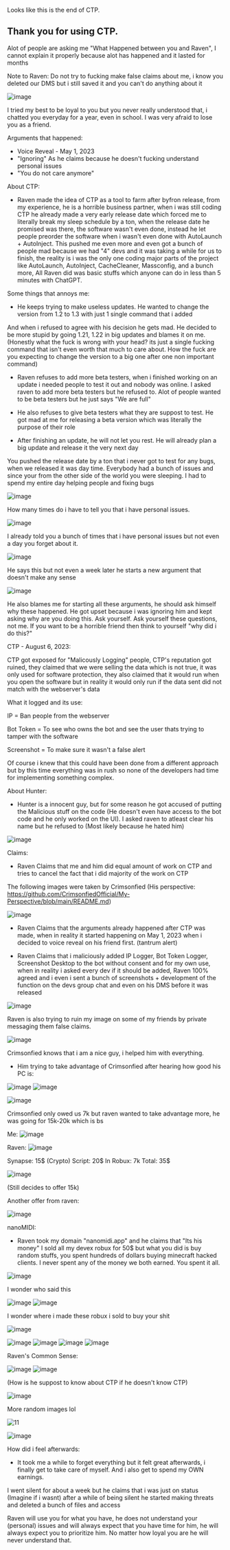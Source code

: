 Looks like this is the end of CTP.

Thank you for using CTP.
----------------------

Alot of people are asking me "What Happened between you and Raven", I cannot explain it properly because alot has happened and it lasted for months

Note to Raven: Do not try to fucking make false claims about me, i know you deleted our DMS but i still saved it and you can't do anything about it

![image](https://github.com/NotHammer043/Random-Stuffs/assets/107131733/d2874e61-3c6a-496d-b6f2-d017d4fef401)

I tried my best to be loyal to you but you never really understood that, i chatted you everyday for a year, even in school. I was very afraid to lose you as a friend.

Arguments that happened:
- Voice Reveal - May 1, 2023
- "Ignoring" As he claims because he doesn't fucking understand personal issues
- "You do not care anymore"

About CTP:
- Raven made the idea of CTP as a tool to farm after byfron release, from my experience, he is a horrible business partner, when i was still coding CTP he already made a very early release date which forced me to literally break my sleep schedule by a ton, when the release date he promised was there, the software wasn't even done, instead he let people preorder the software when i wasn't even done with AutoLaunch + AutoInject. This pushed me even more and even got a bunch of people mad because we had "4" devs and it was taking a while for us to finish, the reality is i was the only one coding major parts of the project like AutoLaunch, AutoInject, CacheCleaner, Massconfig, and a bunch more, All Raven did was basic stuffs which anyone can do in less than 5 minutes with ChatGPT.

Some things that annoys me:
- He keeps trying to make useless updates.
He wanted to change the version from 1.2 to 1.3 with just 1 single command that i added

And when i refused to agree with his decision he gets mad. He decided to be more stupid by going 1.21, 1.22 in big updates and blames it on me. (Honestly what the fuck is wrong with your head? its just a single fucking command that isn't even worth that much to care about. How the fuck are you expecting to change the version to a big one after one non important command)
- Raven refuses to add more beta testers, when i finished working on an update i needed people to test it out and nobody was online. I asked raven to add more beta testers but he refused to. Alot of people wanted to be beta testers but he just says "We are full"
- He also refuses to give beta testers what they are suppost to test. He got mad at me for releasing a beta version which was literally the purpose of their role

- After finishing an update, he will not let you rest. He will already plan a big update and release it the very next day

You pushed the release date by a ton that i never got to test for any bugs, when we released it was day time. Everybody had a bunch of issues and since your from the other side of the world you were sleeping. I had to spend my entire day helping people and fixing bugs

![image](https://github.com/NotHammer043/Random-Stuffs/assets/107131733/85bdb706-2e63-40a5-a114-aeea5793b8f6)

How many times do i have to tell you that i have personal issues.

![image](https://github.com/NotHammer043/Random-Stuffs/assets/107131733/9ee868e3-95f2-4f30-8b21-b60eb8f79ebb)

I already told you a bunch of times that i have personal issues but not even a day you forget about it.

![image](https://github.com/NotHammer043/Random-Stuffs/assets/107131733/f42fffce-b835-46d9-aa8b-3fc3d5d3219a)

He says this but not even a week later he starts a new argument that doesn't make any sense

![image](https://github.com/NotHammer043/Random-Stuffs/assets/107131733/7e55c62d-4691-42f0-8e36-6f4361d40402)


He also blames me for starting all these arguments, he should ask himself why these happened.
He got upset because i was ignoring him and kept asking why are you doing this. Ask yourself.
Ask yourself these questions, not me. If you want to be a horrible friend then think to yourself "why did i do this?"

CTP - August 6, 2023:

CTP got exposed for "Malicously Logging" people, CTP's reputation got ruined, they claimed that we were selling the data which is not true, it was only used for software protection, they also claimed that it would run when you open the software but in reality it would only run if the data sent did not match with the webserver's data

What it logged and its use:

IP = Ban people from the webserver

Bot Token = To see who owns the bot and see the user thats trying to tamper with the software

Screenshot = To make sure it wasn't a false alert

Of course i knew that this could have been done from a different approach but by this time everything was in rush so none of the developers had time for implementing something complex.

About Hunter:
- Hunter is a innocent guy, but for some reason he got accused of putting the Malicious stuff on the code (He doesn't even have access to the bot code and he only worked on the UI). I asked raven to atleast clear his name but he refused to (Most likely because he hated him)

![image](https://github.com/NotHammer043/Random-Stuffs/assets/107131733/09f627a7-a522-46a2-bf41-b573b03cf3b5)


Claims:
- Raven Claims that me and him did equal amount of work on CTP and tries to cancel the fact that i did majority of the work on CTP

The following images were taken by Crimsonfied (His perspective: https://github.com/CrimsonfiedOfficial/My-Perspective/blob/main/README.md)

![image](https://github.com/NotHammer043/Random-Stuffs/assets/107131733/ae5518b6-f9a8-41d6-ae2e-aa4305d2ce5d)

- Raven Claims that the arguments already happened after CTP was made, when in reality it started happening on May 1, 2023 when i decided to voice reveal on his friend first. (tantrum alert)

- Raven Claims that i maliciously added IP Logger, Bot Token Logger, Screenshot Desktop to the bot without consent and for my own use, when in reality i asked every dev if it should be added, Raven 100% agreed and i even i sent a bunch of screenshots + development of the function on the devs group chat and even on his DMS before it was released

![image](https://github.com/NotHammer043/Random-Stuffs/assets/107131733/debf75d2-b230-4750-a4c0-d1fd735bd508)


Raven is also trying to ruin my image on some of my friends by private messaging them false claims.

![image](https://github.com/NotHammer043/Random-Stuffs/assets/107131733/67425eb2-cf60-4474-9ad1-d0d6c9e4fcaf)

Crimsonfied knows that i am a nice guy, i helped him with everything.
- Him trying to take advantage of Crimsonfied after hearing how good his PC is:

![image](https://github.com/NotHammer043/Random-Stuffs/assets/107131733/ff152176-dc04-47d8-849e-c8b68a5637ee)
![image](https://github.com/NotHammer043/Random-Stuffs/assets/107131733/0b7e59d5-c433-4a01-8272-899147ee1e54)


![image](https://github.com/NotHammer043/Random-Stuffs/assets/107131733/71368206-e4e1-45ac-a1e5-6d58b42dfa08)


Crimsonfied only owed us 7k but raven wanted to take advantage more, he was going for 15k-20k which is bs

Me:
![image](https://github.com/NotHammer043/Random-Stuffs/assets/107131733/430e6e1c-4d41-4753-9804-d17d0a87e8da)

Raven:
![image](https://github.com/NotHammer043/Random-Stuffs/assets/107131733/2cdd059d-f31e-4a47-a101-5df328de8904)

Synapse: 15$ (Crypto)
Script: 20$
In Robux: 7k
Total: 35$

![image](https://github.com/NotHammer043/Random-Stuffs/assets/107131733/ea2a3c9c-b8cf-4962-9547-0d854d43e983)


(Still decides to offer 15k)

Another offer from raven:

![image](https://github.com/NotHammer043/CeeTeePee/assets/107131733/d3af9615-b0b9-4b45-ba0a-4b166ce73016)



nanoMIDI:
- Raven took my domain "nanomidi.app" and he claims that "Its his money" I sold all my devex robux for 50$ but what you did is buy random stuffs, you spent hundreds of dollars buying minecraft hacked clients. I never spent any of the money we both earned. You spent it all.

![image](https://github.com/NotHammer043/Random-Stuffs/assets/107131733/8bec43c2-9a85-445f-825f-9fb67432ca06)

I wonder who said this

![image](https://github.com/NotHammer043/Random-Stuffs/assets/107131733/8933c4fb-567c-42ac-bafe-fa3535b14c60)
![image](https://github.com/NotHammer043/Random-Stuffs/assets/107131733/f00ec900-7ee3-4730-8f3c-e045151e4397)

I wonder where i made these robux i sold to buy your shit

![image](https://github.com/NotHammer043/CeeTeePee/assets/107131733/4df95e8e-b9bb-491a-8359-99fd6b4a2810)

![image](https://github.com/NotHammer043/Random-Stuffs/assets/107131733/91467e79-332e-4c9f-b9a2-0a6c277c5180)
![image](https://github.com/NotHammer043/Random-Stuffs/assets/107131733/950b02ce-65b9-451d-84b7-aa84a23cd04e)
![image](https://github.com/NotHammer043/Random-Stuffs/assets/107131733/c007e6c3-af75-48b6-8b13-fec56fe544f0)
![image](https://github.com/NotHammer043/Random-Stuffs/assets/107131733/a6432029-af1f-4974-a7aa-1e93173d4a82)


Raven's Common Sense:

![image](https://github.com/NotHammer043/Random-Stuffs/assets/107131733/a3ceef6f-419c-45cf-8deb-484d600d8716)
![image](https://github.com/NotHammer043/Random-Stuffs/assets/107131733/b7860536-1336-43cb-9ec4-4fe149b441f2)

(How is he suppost to know about CTP if he doesn't know CTP)

![image](https://github.com/NotHammer043/Random-Stuffs/assets/107131733/7542295a-fcc4-4a98-8852-31c243053011)


More random images lol


![11](https://github.com/NotHammer043/CeeTeePee/assets/107131733/7d90b3b9-8533-4d46-be68-e697981180ba)

![image](https://github.com/NotHammer043/CeeTeePee/assets/107131733/800dce10-482a-4328-8e01-fdad507c0d48)



How did i feel afterwards:
- It took me a while to forget everything but it felt great afterwards, i finally get to take care of myself. And i also get to spend my OWN earnings.


I went silent for about a week but he claims that i was just on status (Imagine if i wasnt) after a while of being silent he started making threats and deleted a bunch of files and access


Raven will use you for what you have, he does not understand your (personal) issues and will always expect that you have time for him, he will always expect you to prioritize him. No matter how loyal you are he will never understand that.
